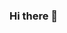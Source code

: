 ### Hi there 👋

<!--
**cvmontero/cvmontero** is a ✨ _special_ ✨ repository because its `README.md` (this file) appears on your GitHub profile.

Here are some ideas to get you started:

- 🔭 I’m currently working on administrative management and research projects
- 🌱 I’m currently learning about remote work and technology
- 🤔 I’m looking for help with learn about programming
- 📫 How to reach me: civanmon87@gmail.com
- ⚡ Fun fact about the city I come from: Although Cali is a landlocked city, it is Colombia’s third largest city!
-->
